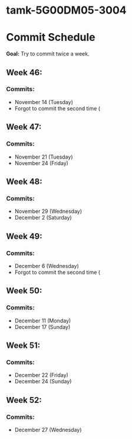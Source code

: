 # tamk-5G00DM05-3004

# Commit Schedule

**Goal:** Try to commit twice a week.

## Week 46:

### Commits:
- November 14 (Tuesday)
- Forgot to commit the second time (

## Week 47:

### Commits:
- November 21 (Tuesday)
- November 24 (Friday)

## Week 48:

### Commits:
- November 29 (Wednesday)
- December 2 (Saturday)

## Week 49:

### Commits:
- December 6 (Wednesday)
- Forgot to commit the second time (

## Week 50:

### Commits:
- December 11 (Monday)
- December 17 (Sunday)

## Week 51:

### Commits:
- December 22 (Friday)
- December 24 (Sunday)

## Week 52:

### Commits:
- December 27 (Wednesday)
